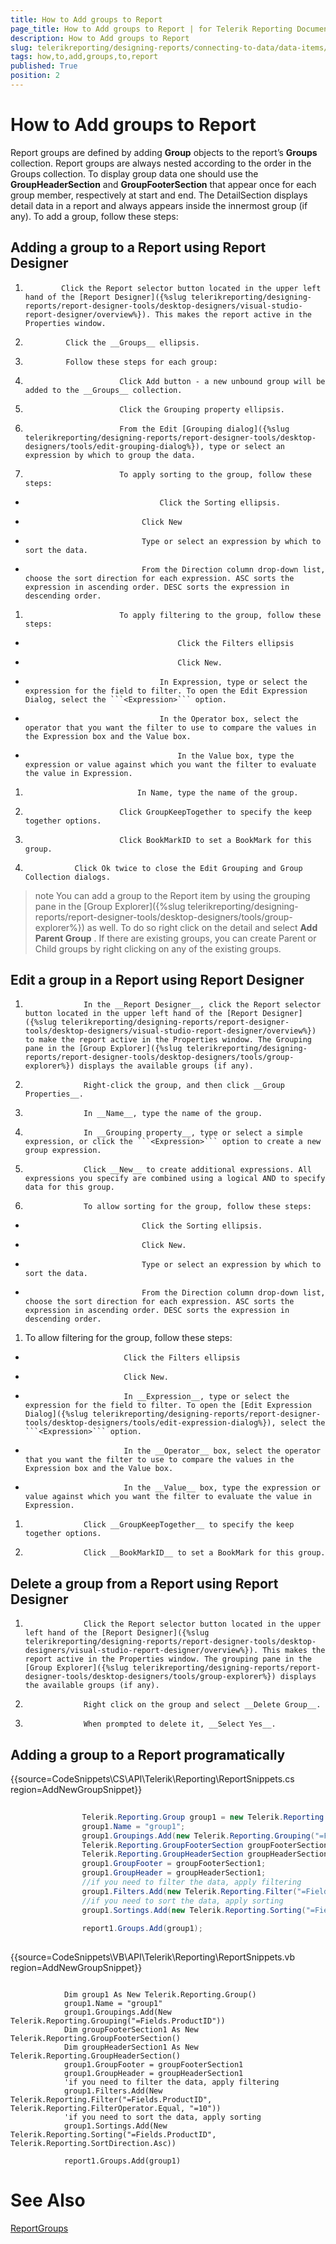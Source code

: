 ```yaml
---
title: How to Add groups to Report
page_title: How to Add groups to Report | for Telerik Reporting Documentation
description: How to Add groups to Report
slug: telerikreporting/designing-reports/connecting-to-data/data-items/grouping-data-/how-to-add-groups-to-report
tags: how,to,add,groups,to,report
published: True
position: 2
---
```


# How to Add groups to Report



Report groups are defined by adding __Group__ objects to the report’s __Groups__ collection. Report groups are always nested according to the order in the Groups collection. To display group data one should use the __GroupHeaderSection__ and __GroupFooterSection__ that appear once for each group member, respectively at start and end. The DetailSection displays detail data in a report and always appears inside the innermost group (if any). To add a group, follow these steps:

## Adding a group to a Report using Report Designer

1.             Click the Report selector button located in the upper left hand of the [Report Designer]({%slug telerikreporting/designing-reports/report-designer-tools/desktop-designers/visual-studio-report-designer/overview%}). This makes the report active in the Properties window.
          

1.           	Click the __Groups__ ellipsis.
          

1.           	Follow these steps for each group:
          		

1. 	          				Click Add button - a new unbound group will be added to the __Groups__ collection. 
	                    

1. 	                    	Click the Grouping property ellipsis. 
	          			

1. 				        	From the Edit [Grouping dialog]({%slug telerikreporting/designing-reports/report-designer-tools/desktop-designers/tools/edit-grouping-dialog%}), type or select an expression by which to group the data. 
				        

1. 	          				To apply sorting to the group, follow these steps:
          				

*           				     	Click the Sorting ellipsis.
          					 

* 					         	Click New
					         

* 					         	Type or select an expression by which to sort the data. 
					         

* 					         	From the Direction column drop-down list, choose the sort direction for each expression. ASC sorts the expression in ascending order. DESC sorts the expression in descending order.
					         

1.           				To apply filtering to the group, follow these steps:
          				

*           					   		Click the Filters ellipsis 
          					   

*           			           		Click New. 
         					   

*                     		   		In Expression, type or select the expression for the field to filter. To open the Edit Expression Dialog, select the ```<Expression>``` option.
          					   

*                     		   		In the Operator box, select the operator that you want the filter to use to compare the values in the Expression box and the Value box. 
          					   

*                                		In the Value box, type the expression or value against which you want the filter to evaluate the value in Expression.
          				       

1.           			 		In Name, type the name of the group. 
          			

1.                     		Click GroupKeepTogether to specify the keep together options. 
          			

1.                     		Click BookMarkID to set a BookMark for this group.
          			

1.           	  Click Ok twice to close the Edit Grouping and Group Collection dialogs.
          

>note You can add a group to the Report item by using the grouping pane in the [Group Explorer]({%slug telerikreporting/designing-reports/report-designer-tools/desktop-designers/tools/group-explorer%}) as well. To do so right click on the detail and select  __Add Parent Group__ . If there are existing groups, you can create Parent or Child groups by right clicking on any of the existing groups. 


## Edit a group in a Report using Report Designer

1.       			In the __Report Designer__, click the Report selector button located in the upper left hand of the [Report Designer]({%slug telerikreporting/designing-reports/report-designer-tools/desktop-designers/visual-studio-report-designer/overview%}) to make the report active in the Properties window. The Grouping pane in the [Group Explorer]({%slug telerikreporting/designing-reports/report-designer-tools/desktop-designers/tools/group-explorer%}) displays the available groups (if any).
      		

1.       			Right-click the group, and then click __Group Properties__. 
      		

1.       			In __Name__, type the name of the group. 
      		

1.       			In __Grouping property__, type or select a simple expression, or click the ```<Expression>``` option to create a new group expression. 
      		

1.       			Click __New__ to create additional expressions. All expressions you specify are combined using a logical AND to specify data for this group. 
      		

1.       			To allow sorting for the group, follow these steps:
      			

*       						Click the Sorting ellipsis.
      				

*       						Click New. 
      				

*       						Type or select an expression by which to sort the data. 
      				

*       						From the Direction column drop-down list, choose the sort direction for each expression. ASC sorts the expression in ascending order. DESC sorts the expression in descending order.
      				

1. To allow filtering for the group, follow these steps: 
      			

*       					Click the Filters ellipsis 
      				

*       					Click New.
      				

*       					In __Expression__, type or select the expression for the field to filter. To open the [Edit Expression Dialog]({%slug telerikreporting/designing-reports/report-designer-tools/desktop-designers/tools/edit-expression-dialog%}), select the ```<Expression>``` option. 
      				

*       					In the __Operator__ box, select the operator that you want the filter to use to compare the values in the Expression box and the Value box. 
      				

*       					In the __Value__ box, type the expression or value against which you want the filter to evaluate the value in Expression.
      				

1.       			Click __GroupKeepTogether__ to specify the keep together options.
      		

1.       			Click __BookMarkID__ to set a BookMark for this group.
      		

## Delete a group from a Report using Report Designer

1.       			Click the Report selector button located in the upper left hand of the [Report Designer]({%slug telerikreporting/designing-reports/report-designer-tools/desktop-designers/visual-studio-report-designer/overview%}). This makes the report active in the Properties window. The grouping pane in the [Group Explorer]({%slug telerikreporting/designing-reports/report-designer-tools/desktop-designers/tools/group-explorer%}) displays the available groups (if any).
      		

1.       			Right click on the group and select __Delete Group__.
      		

1.       			When prompted to delete it, __Select Yes__. 
      		

## Adding a group to a Report programatically

{{source=CodeSnippets\CS\API\Telerik\Reporting\ReportSnippets.cs region=AddNewGroupSnippet}}
````C#
	
	            Telerik.Reporting.Group group1 = new Telerik.Reporting.Group();
	            group1.Name = "group1";
	            group1.Groupings.Add(new Telerik.Reporting.Grouping("=Fields.ProductID"));
	            Telerik.Reporting.GroupFooterSection groupFooterSection1 = new Telerik.Reporting.GroupFooterSection();
	            Telerik.Reporting.GroupHeaderSection groupHeaderSection1 =  new Telerik.Reporting.GroupHeaderSection();
	            group1.GroupFooter = groupFooterSection1;
	            group1.GroupHeader = groupHeaderSection1;
	            //if you need to filter the data, apply filtering
	            group1.Filters.Add(new Telerik.Reporting.Filter("=Fields.ProductID", Telerik.Reporting.FilterOperator.Equal, "=10"));
	            //if you need to sort the data, apply sorting
	            group1.Sortings.Add(new Telerik.Reporting.Sorting("=Fields.ProductID", Telerik.Reporting.SortDirection.Asc));
	            
	            report1.Groups.Add(group1);
	
````



{{source=CodeSnippets\VB\API\Telerik\Reporting\ReportSnippets.vb region=AddNewGroupSnippet}}
````VB
	
	        Dim group1 As New Telerik.Reporting.Group()
	        group1.Name = "group1"
	        group1.Groupings.Add(New Telerik.Reporting.Grouping("=Fields.ProductID"))
	        Dim groupFooterSection1 As New Telerik.Reporting.GroupFooterSection()
	        Dim groupHeaderSection1 As New Telerik.Reporting.GroupHeaderSection()
	        group1.GroupFooter = groupFooterSection1
	        group1.GroupHeader = groupHeaderSection1
	        'if you need to filter the data, apply filtering
	        group1.Filters.Add(New Telerik.Reporting.Filter("=Fields.ProductID", Telerik.Reporting.FilterOperator.Equal, "=10"))
	        'if you need to sort the data, apply sorting
	        group1.Sortings.Add(New Telerik.Reporting.Sorting("=Fields.ProductID", Telerik.Reporting.SortDirection.Asc))
	
	        report1.Groups.Add(group1)
````



# See Also
[Report](/reporting/api/Telerik.Reporting.Report)[Groups](/reporting/api/Telerik.Reporting.Report#Telerik_Reporting_Report_Groups)

